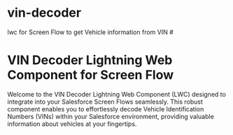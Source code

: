 # vin-decoder
lwc for Screen Flow to get Vehicle information from VIN #

# VIN Decoder Lightning Web Component for Screen Flow

Welcome to the VIN Decoder Lightning Web Component (LWC) designed to integrate into your Salesforce Screen Flows seamlessly. This robust component enables you to effortlessly decode Vehicle Identification Numbers (VINs) within your Salesforce environment, providing valuable information about vehicles at your fingertips. 




